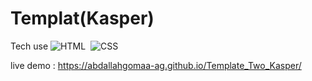 # Templat(Kasper)

Tech use 
![HTML](https://img.shields.io/badge/-HTML-05122A?style=flat&logo=HTML5)&nbsp;
![CSS](https://img.shields.io/badge/-CSS-05122A?style=flat&logo=CSS3&logoColor=1572B6)&nbsp;

live demo :
https://abdallahgomaa-ag.github.io/Template_Two_Kasper/
